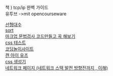 책 ) tcp/ip 완벽 가이드 <br>
유투브 ->mit opencourseware <br>

<a href="https://www.youtube.com/watch?v=ZK3O402wf1c">선형대수<br>
<a href="https://www.youtube.com/watch?v=FNeL18KsWPc">sort<br>
<a href="https://validator.w3.org/">마크업 문법검사 코드만들고 꼭 해보기<br>
<a href="https://css3test.com/">css 테스트<br>
<a href="https://carrotcarrot.blog.me/40205955584?Redirect=Log&from=postView">코딩놀이사이트<br>
<a href="https://caniuse.com/#feat=picture">캔 아이 유즈<br>
<a href="http://www.colorzilla.com/gradient-editor/">css 생성기<br>
<a href="https://d2.naver.com/helloworld/47667">네트워크 페이지 (네트워크 스택 발전 방향전까지 , 이해)<br>

